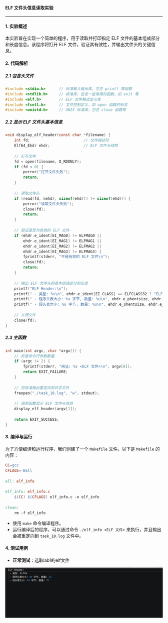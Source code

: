 
#### ELF 文件头信息读取实验

---

#### 1. 实验概述

本实验旨在实现一个简单的程序，用于读取并打印指定 ELF 文件的基本组成部分和长度信息。该程序将打开 ELF 文件，验证其有效性，并输出文件头的关键信息。

#### 2. 代码解析

##### 2.1 包含头文件

```c
#include <stdio.h>      // 标准输入输出库，包含 printf 等函数
#include <stdlib.h>     // 标准库，包含一些常用的函数，如 exit 等
#include <elf.h>        // ELF 文件格式定义库
#include <fcntl.h>      // 文件控制定义，如 open 函数的标志
#include <unistd.h>     // UNIX 标准库，包含 close 函数等
```

##### 2.2 显示 ELF 文件头基本信息

```c
void display_elf_header(const char *filename) {
    int fd;                        // 文件描述符
    Elf64_Ehdr ehdr;               // ELF 文件头结构

    // 打开文件
    fd = open(filename, O_RDONLY);
    if (fd < 0) {
        perror("打开文件失败");
        return;
    }

    // 读取文件头
    if (read(fd, &ehdr, sizeof(ehdr)) != sizeof(ehdr)) {
        perror("读取文件头失败");
        close(fd);
        return;
    }

    // 验证是否为有效的 ELF 文件
    if (ehdr.e_ident[EI_MAG0] != ELFMAG0 || 
        ehdr.e_ident[EI_MAG1] != ELFMAG1 || 
        ehdr.e_ident[EI_MAG2] != ELFMAG2 || 
        ehdr.e_ident[EI_MAG3] != ELFMAG3) {
        fprintf(stderr, "不是有效的 ELF 文件\n");
        close(fd);
        return;
    }

    // 输出 ELF 文件头的基本组成部分和长度
    printf("ELF Header:\n");
    printf(" - 类型: %s\n", ehdr.e_ident[EI_CLASS] == ELFCLASS32 ? "ELF32" : "ELF64");
    printf(" - 程序头表大小: %u 字节, 数量: %u\n", ehdr.e_phentsize, ehdr.e_phnum);
    printf(" - 段头表大小: %u 字节, 数量: %u\n", ehdr.e_shentsize, ehdr.e_shnum);

    // 关闭文件
    close(fd);
}
```

##### 2.3 主函数

```c
int main(int argc, char *argv[]) {
    // 检查命令行参数数量
    if (argc != 2) {
        fprintf(stderr, "用法: %s <ELF 文件>\n", argv[0]);
        return EXIT_FAILURE;
    }

    // 将标准输出重定向到日志文件
    freopen("./task_10.log", "w", stdout);

    // 调用函数显示 ELF 文件头信息
    display_elf_header(argv[1]);

    return EXIT_SUCCESS;
}
```

#### 3. 编译与运行

为了方便编译和运行程序，我们创建了一个 `Makefile` 文件。以下是 `Makefile` 的内容：

```makefile
CC=gcc
CFLAGS=-Wall

all: elf_info

elf_info: elf_info.c
	$(CC) $(CFLAGS) elf_info.c -o elf_info

clean:
	rm -f elf_info
```

- 使用 `make` 命令编译程序。
- 运行编译后的程序，可以通过命令 `./elf_info <ELF 文件>` 来执行，并且输出会被重定向到 `task_10.log` 文件中。

#### 4. 测试用例

- **正常测试**：选取lab1的elf文件


![image](https://github.com/n-i-c-e-ck/openeuler_lab/blob/main/lab3.png)

